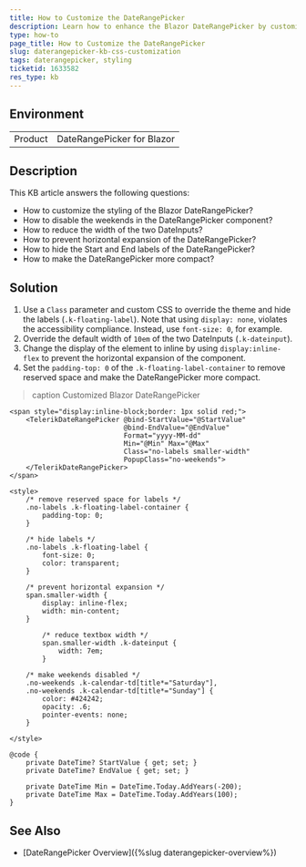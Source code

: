 ```yaml
---
title: How to Customize the DateRangePicker
description: Learn how to enhance the Blazor DateRangePicker by customizing its styling, disabling weekends, reducing the width of DateInputs, preventing horizontal expansion, hiding Start and End labels, and making the component more compact for better user experience and design consistency in your application.
type: how-to
page_title: How to Customize the DateRangePicker
slug: daterangepicker-kb-css-customization
tags: daterangepicker, styling
ticketid: 1633582
res_type: kb
---
```


## Environment

<table>
    <tbody>
        <tr>
            <td>Product</td>
            <td>DateRangePicker for Blazor</td>
        </tr>
    </tbody>
</table>

## Description

This KB article answers the following questions:

* How to customize the styling of the Blazor DateRangePicker?
* How to disable the weekends in the DateRangePicker component?
* How to reduce the width of the two DateInputs?
* How to prevent horizontal expansion of the DateRangePicker?
* How to hide the Start and End labels of the DateRangePicker?
* How to make the DateRangePicker more compact?

## Solution

1. Use a `Class` parameter and custom CSS to override the theme and hide the labels (`.k-floating-label`). Note that using `display: none`, violates the accessibility compliance. Instead, use `font-size: 0`, for example.
2. Override the default width of `10em` of the two DateInputs (`.k-dateinput`).
3. Change the display of the element to inline by using `display:inline-flex` to prevent the horizontal expansion of the component.
4. Set the `padding-top: 0` of the `.k-floating-label-container` to remove reserved space and make the DateRangePicker more compact.

>caption Customized Blazor DateRangePicker

````CSHTML
<span style="display:inline-block;border: 1px solid red;">
    <TelerikDateRangePicker @bind-StartValue="@StartValue"
                            @bind-EndValue="@EndValue"
                            Format="yyyy-MM-dd"
                            Min="@Min" Max="@Max"
                            Class="no-labels smaller-width"
                            PopupClass="no-weekends">
    </TelerikDateRangePicker>
</span>

<style>
    /* remove reserved space for labels */
    .no-labels .k-floating-label-container {
        padding-top: 0;
    }

    /* hide labels */
    .no-labels .k-floating-label {
        font-size: 0;
        color: transparent;
    }

    /* prevent horizontal expansion */
    span.smaller-width {
        display: inline-flex;
        width: min-content;
    }

        /* reduce textbox width */
        span.smaller-width .k-dateinput {
            width: 7em;
        }

    /* make weekends disabled */
    .no-weekends .k-calendar-td[title*="Saturday"],
    .no-weekends .k-calendar-td[title*="Sunday"] {
        color: #424242;
        opacity: .6;
        pointer-events: none;
    }

</style>

@code {
    private DateTime? StartValue { get; set; }
    private DateTime? EndValue { get; set; }

    private DateTime Min = DateTime.Today.AddYears(-200);
    private DateTime Max = DateTime.Today.AddYears(100);
}
````

## See Also

* [DateRangePicker Overview]({%slug daterangepicker-overview%})